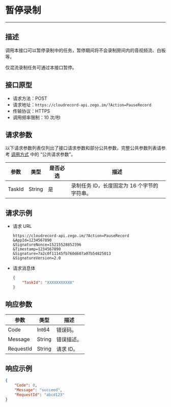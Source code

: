 

# 暂停录制

---

## 描述

调用本接口可以暂停录制中的任务，暂停期间将不会录制房间内的音视频流、白板等。

<Warning title="注意">仅混流录制任务可通过本接口暂停。</Warning>

## 接口原型

- 请求方法：POST
- 请求地址：`https://cloudrecord-api.zego.im/?Action=PauseRecord`
- 传输协议：HTTPS
- 调用频率限制：10 次/秒

## 请求参数

以下请求参数列表仅列出了接口请求参数和部分公共参数，完整公共参数列表请参考 [调用方式](/cloud-recording-server/making-api-requests#公共请求参数) 中的 “公共请求参数”。

| 参数 | 类型 | 是否必选 | 描述 |
|------|------|----------|------|
| TaskId | String | 是 | 录制任务 ID，长度固定为 16 个字节的字符串。 |

## 请求示例

- 请求 URL  
    ```
    https://cloudrecord-api.zego.im/?Action=PauseRecord
    &AppId=1234567890
    &SignatureNonce=15215528852396
    &Timestamp=1234567890
    &Signature=7a2c0f11145fb760d607a07b54825013
    &SignatureVersion=2.0
    ```
- 请求消息体  
    ```json
    {
        "TaskId": "XXXXXXXXXXX"
    }
    ```

## 响应参数

| 参数 | 类型 | 描述 |
|------|------|------|
| Code | Int64 | 错误码。 |
| Message | String | 错误描述。 |
| RequestId | String | 请求 ID。 |

## 响应示例

```json
{
    "Code": 0,
    "Message": "succeed",
    "RequestId": "abcd123"
}
```
